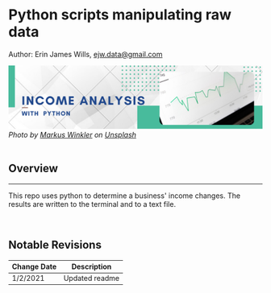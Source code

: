 # Python scripts manipulating raw data

Author:  Erin James Wills, ejw.data@gmail.com  

![Python Script](./images/income-script.png)
<cite>Photo by [Markus Winkler](https://unsplash.com/@markuswinkler?utm_source=unsplash&utm_medium=referral&utm_content=creditCopyText) on [Unsplash](https://unsplash.com/s/photos/income?utm_source=unsplash&utm_medium=referral&utm_content=creditCopyText)</cite>  
<br>  

## Overview 
<hr>  

This repo uses python to determine a business' income changes.  The results are written to the terminal and to a text file. 

<br>

## Notable Revisions


| Change Date | Description |
| --- | --- |
| 1/2/2021 | Updated readme |

<br>
